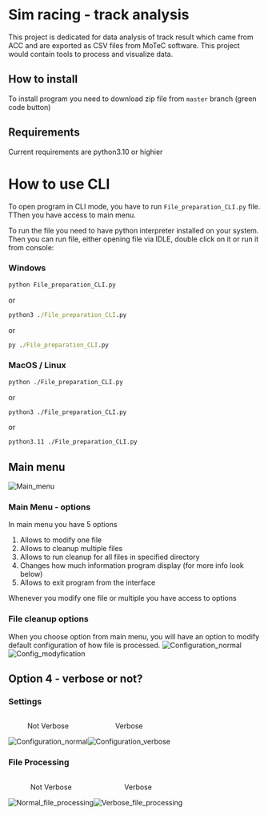 # Sim racing - track analysis
This project is dedicated for data analysis of track result which came from ACC and are exported as CSV files from MoTeC software. This project would contain tools to process and visualize data.

## How to install
To install program you need to download zip file from `master` branch (green code button)


## Requirements
Current requirements are python3.10 or highier

# How to use CLI
To open program in CLI mode, you have to run `File_preparation_CLI.py` file. TThen you have access to main menu. 

To run the file you need to have python interpreter installed on your system. Then you can run file, either opening file via IDLE, double click on it or run it from console:

### Windows
```cmd
python File_preparation_CLI.py
```
or
```cmd
python3 ./File_preparation_CLI.py
```
or
```cmd
py ./File_preparation_CLI.py
```

### MacOS / Linux
```bash
python ./File_preparation_CLI.py
```
or
```bash
python3 ./File_preparation_CLI.py
```
or
```bash
python3.11 ./File_preparation_CLI.py
```

## Main menu
<img alt="Main_menu" src="https://github.com/Bauero/sim_racing_track_analysis/assets/65217796/4a0016de-6515-445a-baaf-2320d85c5b7b">


### Main Menu - options
In main menu you have 5 options
1. Allows to modify one file
2. Allows to cleanup multiple files
3. Allows to run cleanup for all files in specified directory
4. Changes how much information program display (for more info look below)
5. Allows to exit program from the interface

Whenever you modify one file or multiple you have access to options

### File cleanup options

When you choose option from main menu, you will have an option to modify default configuration of how file is processed.
<img 
  alt="Configuration_normal" 
  src="https://github.com/Bauero/sim_racing_track_analysis/assets/65217796/b9b5cd73-d728-48ed-a50e-60b43e6cc163">
<img 
  alt="Config_modyfication" 
  src="https://github.com/Bauero/sim_racing_track_analysis/assets/65217796/a048ee4a-3974-4848-b2b0-812c45cf3e11">


## Option 4 - verbose or not?

### Settings

<div style="display: flex">
  <div style="display: flex 1; text-align: center">
    <p>Not Verbose</p>
    <img style="display: block;
    margin-left: auto;
    margin-right: auto;" alt="Configuration_normal" src="https://github.com/Bauero/sim_racing_track_analysis/assets/65217796/b9b5cd73-d728-48ed-a50e-60b43e6cc163">
  </div>
  <div style="flex 1; text-align: center">
    <p>Verbose</p>
    <img style="display: block;
    margin-left: auto;
    margin-right: auto;" alt="Configuration_verbose" src="https://github.com/Bauero/sim_racing_track_analysis/assets/65217796/143eec84-6041-4063-8cee-ea8a24a7a227">
  </div>
</div>

### File Processing

<div style="display: flex">
  <div style="display: flex 1; text-align: center">
    <p>Not Verbose</p>
    <img style="display: block;
    margin-left: auto;
    margin-right: auto;" alt="Normal_file_processing" src="https://github.com/Bauero/sim_racing_track_analysis/assets/65217796/6cb40825-4bae-41b7-8f1c-5d24baf915f2">
  </div>
  <div style="flex 1; text-align: center">
    <p>Verbose</p>
    <img style="display: block;
    margin-left: auto;
    margin-right: auto;" alt="Verbose_file_processing" src="https://github.com/Bauero/sim_racing_track_analysis/assets/65217796/d5eef17e-adce-4d42-96be-6e5001216e8a">
  </div>
</div>
